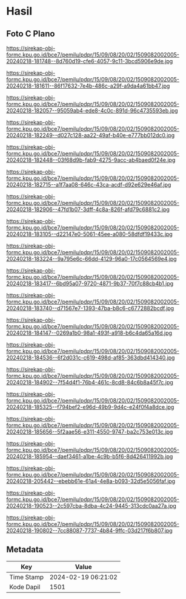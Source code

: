 # Hasil

## Foto C Plano

https://sirekap-obj-formc.kpu.go.id/bce7/pemilu/pdpr/15/09/08/20/02/1509082002005-20240218-181748--8d760d19-cfe6-4057-9c11-3bcd5906e9de.jpg

https://sirekap-obj-formc.kpu.go.id/bce7/pemilu/pdpr/15/09/08/20/02/1509082002005-20240218-181611--86f17632-7e4b-486c-a29f-a9da4a61bb47.jpg

https://sirekap-obj-formc.kpu.go.id/bce7/pemilu/pdpr/15/09/08/20/02/1509082002005-20240218-182057--95059ab4-ede8-4c0c-891d-96c4735593eb.jpg

https://sirekap-obj-formc.kpu.go.id/bce7/pemilu/pdpr/15/09/08/20/02/1509082002005-20240218-182249--d027c128-aa22-49af-b40e-e777bb012dc0.jpg

https://sirekap-obj-formc.kpu.go.id/bce7/pemilu/pdpr/15/09/08/20/02/1509082002005-20240218-182448--03f68d9b-fab9-4275-9acc-ab4baed0f24e.jpg

https://sirekap-obj-formc.kpu.go.id/bce7/pemilu/pdpr/15/09/08/20/02/1509082002005-20240218-182715--a1f7aa08-646c-43ca-acdf-d92e629e46af.jpg

https://sirekap-obj-formc.kpu.go.id/bce7/pemilu/pdpr/15/09/08/20/02/1509082002005-20240218-182906--47fd1b07-3dff-4c8a-826f-afd79c6881c2.jpg

https://sirekap-obj-formc.kpu.go.id/bce7/pemilu/pdpr/15/09/08/20/02/1509082002005-20240218-183105--d22147e0-5061-45ee-a080-58dfdf19433c.jpg

https://sirekap-obj-formc.kpu.go.id/bce7/pemilu/pdpr/15/09/08/20/02/1509082002005-20240218-183224--9a795e6c-66dd-4129-96a0-17c0564569e4.jpg

https://sirekap-obj-formc.kpu.go.id/bce7/pemilu/pdpr/15/09/08/20/02/1509082002005-20240218-183417--6bd95a07-9720-4871-9b37-70f7c88cb4b1.jpg

https://sirekap-obj-formc.kpu.go.id/bce7/pemilu/pdpr/15/09/08/20/02/1509082002005-20240218-183740--d71567e7-1393-47ba-b8c6-c6772882bcdf.jpg

https://sirekap-obj-formc.kpu.go.id/bce7/pemilu/pdpr/15/09/08/20/02/1509082002005-20240218-184147--0269a1b0-98a1-493f-a918-b6c4da65a16d.jpg

https://sirekap-obj-formc.kpu.go.id/bce7/pemilu/pdpr/15/09/08/20/02/1509082002005-20240218-184536--6f2d031c-c619-498d-af85-363dbd414340.jpg

https://sirekap-obj-formc.kpu.go.id/bce7/pemilu/pdpr/15/09/08/20/02/1509082002005-20240218-184902--7f54d4f1-76b4-461c-8cd8-84c6b8a45f7c.jpg

https://sirekap-obj-formc.kpu.go.id/bce7/pemilu/pdpr/15/09/08/20/02/1509082002005-20240218-185325--f794bef2-e96d-49b9-9d4c-e24f0f4a8dce.jpg

https://sirekap-obj-formc.kpu.go.id/bce7/pemilu/pdpr/15/09/08/20/02/1509082002005-20240218-185656--5f2aae56-e311-4550-9747-ba2c753e013c.jpg

https://sirekap-obj-formc.kpu.go.id/bce7/pemilu/pdpr/15/09/08/20/02/1509082002005-20240218-185954--daef3461-a1be-4c9b-b5f6-8d426411992b.jpg

https://sirekap-obj-formc.kpu.go.id/bce7/pemilu/pdpr/15/09/08/20/02/1509082002005-20240218-205442--ebebb61e-61a4-4e8a-b093-32d5e5056faf.jpg

https://sirekap-obj-formc.kpu.go.id/bce7/pemilu/pdpr/15/09/08/20/02/1509082002005-20240218-190523--2c597cba-8dba-4c24-9445-313cdc0aa27a.jpg

https://sirekap-obj-formc.kpu.go.id/bce7/pemilu/pdpr/15/09/08/20/02/1509082002005-20240218-190802--7cc88087-7737-4b84-9ffc-03d217f6b807.jpg


## Metadata

| Key        | Value               |
| ---------- | ------------------- |
| Time Stamp | 2024-02-19 06:21:02 |
| Kode Dapil | 1501                |



